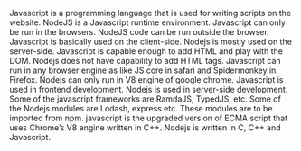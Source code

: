 Javascript is a programming language that is used for writing scripts on the website.	NodeJS is a Javascript runtime environment.
Javascript can only be run in the browsers.	NodeJS code can be run outside the browser.
Javascript is basically used on the client-side.	Nodejs is mostly used on the server-side.
Javascript is capable enough to add HTML and play with the DOM.	Nodejs does not have capability to add HTML tags.
Javascript can run in any browser engine as like JS core in safari and Spidermonkey in Firefox.	Nodejs can only run in V8 engine of google chrome.
Javascript is used in frontend development.	Nodejs is used in server-side development.
Some of the javascript frameworks are RamdaJS, TypedJS, etc.	Some of the Nodejs modules are Lodash, express etc. These modules are to be imported from npm.
javascript is the upgraded version of ECMA script that uses Chrome’s V8 engine written in C++.	Nodejs is written in C, C++ and Javascript.
